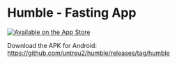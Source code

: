 # Humble - Fasting App

[![Available on the App Store](https://image.nostr.build/63a4490a9b6e7c9d5e7218d1199e3ed4209bfabd840469e5e1bfafec2d6c0841.png)](https://apps.apple.com/app/humble-fasting-app/id6557081711)

Download the APK for Android: https://github.com/untreu2/humble/releases/tag/humble
